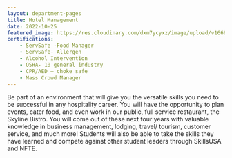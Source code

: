 ```yaml
---
layout: department-pages
title: Hotel Management
date: 2022-10-25
featured_image: https://res.cloudinary.com/dxm7ycyxz/image/upload/v1668016888/2022/04/drew-beamer-uVqyiiauv6Q-unsplash-1-1024x683_ip3aju.jpg
certifications: 
    - ServSafe -Food Manager
    - ServSafe- Allergen
    - Alcohol Intervention
    - OSHA- 10 general industry
    - CPR/AED – choke safe
    - Mass Crowd Manager
---
```

Be part of an environment that will give you the versatile skills you need to be successful in any hospitality career. You will have the opportunity to plan events, cater food, and even work in our public, full service restaurant, the Skyline Bistro. You will come out of these next four years with valuable knowledge in business management, lodging, travel/ tourism, customer service, and much more! Students will also be able to take the skills they have learned and compete against other student leaders through SkillsUSA and NFTE.




